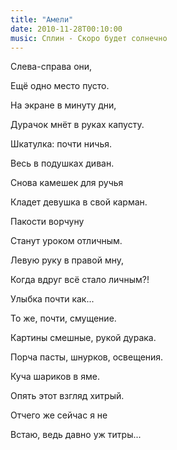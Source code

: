 ```yaml
---
title: "Амели"
date: 2010-11-28T00:10:00
music: Сплин - Скоро будет солнечно
---
```


Слева-справа они,

Ещё одно место пусто.

На экране в минуту дни,

Дурачок мнёт в руках капусту.



Шкатулка: почти ничья.

Весь в подушках диван.

Снова камешек для ручья

Кладет девушка в свой карман.



Пакости ворчуну

Станут уроком отличным.

Левую руку в правой мну,

Когда вдруг всё стало личным?!



Улыбка почти как...

То же, почти, смущение.

Картины смешные, рукой дурака.

Порча пасты, шнурков, освещения.



Куча шариков в яме.

Опять этот взгляд хитрый.

Отчего же сейчас я не

Встаю, ведь давно уж титры...
